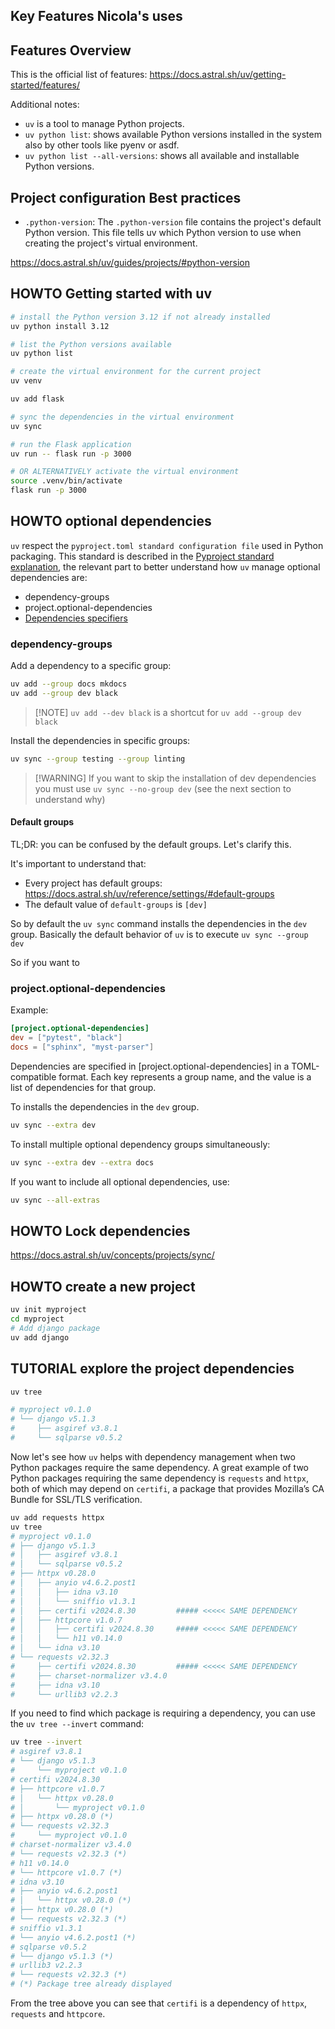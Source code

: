 ## Key Features Nicola's uses

## Features Overview
This is the official list of features: https://docs.astral.sh/uv/getting-started/features/

Additional notes:
- `uv` is a tool to manage Python projects.
- `uv python list`: shows available Python versions installed in the system also by other tools like pyenv or asdf.
- `uv python list --all-versions`: shows all available and installable Python versions.


## Project configuration Best practices


* `.python-version`: The `.python-version` file contains the project's default Python version. This file tells uv which Python version to use when creating the project's virtual environment.

https://docs.astral.sh/uv/guides/projects/#python-version

## HOWTO Getting started with uv

```bash
# install the Python version 3.12 if not already installed
uv python install 3.12

# list the Python versions available
uv python list

# create the virtual environment for the current project
uv venv

uv add flask

# sync the dependencies in the virtual environment
uv sync

# run the Flask application
uv run -- flask run -p 3000

# OR ALTERNATIVELY activate the virtual environment
source .venv/bin/activate
flask run -p 3000
```


## HOWTO optional dependencies

`uv` respect the `pyproject.toml standard configuration file` used in Python packaging. This standard is described in the [Pyproject standard explanation](pyproject-stardard-explanation.md), the relevant part to better understand how `uv` manage optional dependencies are:

* dependency-groups
* project.optional-dependencies
* [Dependencies specifiers](pyproject-stardard-explanation.md#dependencies-specifiers)


### dependency-groups

Add a dependency to a specific group:

```bash
uv add --group docs mkdocs
uv add --group dev black
```

> [!NOTE] `uv add --dev black` is a shortcut for `uv add --group dev black`

Install the dependencies in specific groups:

```bash
uv sync --group testing --group linting
```

> [!WARNING] If you want to skip the installation of dev dependencies you must use `uv sync --no-group dev` (see the next section to understand why)

#### Default groups

TL;DR: you can be confused by the default groups. Let's clarify this.

It's important to understand that:
* Every project has default groups: https://docs.astral.sh/uv/reference/settings/#default-groups
* The default value of `default-groups` is `[dev]`

So by default the `uv sync` command installs the dependencies in the `dev` group.
Basically the default behavior of `uv` is to execute `uv sync --group dev`

So if you want to 

### project.optional-dependencies

Example:

```toml
[project.optional-dependencies]
dev = ["pytest", "black"]
docs = ["sphinx", "myst-parser"]
```

Dependencies are specified in [project.optional-dependencies] in a TOML-compatible format. Each key represents a group name, and the value is a list of dependencies for that group.

To installs the dependencies in the `dev` group.

```bash
uv sync --extra dev
```

To install multiple optional dependency groups simultaneously:

```bash
uv sync --extra dev --extra docs
```

If you want to include all optional dependencies, use:

```bash
uv sync --all-extras
```

## HOWTO Lock dependencies

https://docs.astral.sh/uv/concepts/projects/sync/

## HOWTO create a new project

```bash
uv init myproject
cd myproject
# Add django package
uv add django
```

## TUTORIAL explore the project dependencies

```bash
uv tree

# myproject v0.1.0
# └── django v5.1.3
#     ├── asgiref v3.8.1
#     └── sqlparse v0.5.2
```
Now let's see how `uv` helps with dependency management when two Python packages require the same dependency.
A great example of two Python packages requiring the same dependency is `requests` and `httpx`, both of which may depend on `certifi`, a package that provides Mozilla’s CA Bundle for SSL/TLS verification.

```bash
uv add requests httpx
uv tree
# myproject v0.1.0
# ├── django v5.1.3
# │   ├── asgiref v3.8.1
# │   └── sqlparse v0.5.2
# ├── httpx v0.28.0
# │   ├── anyio v4.6.2.post1
# │   │   ├── idna v3.10
# │   │   └── sniffio v1.3.1
# │   ├── certifi v2024.8.30         ##### <<<<< SAME DEPENDENCY
# │   ├── httpcore v1.0.7
# │   │   ├── certifi v2024.8.30     ##### <<<<< SAME DEPENDENCY
# │   │   └── h11 v0.14.0
# │   └── idna v3.10
# └── requests v2.32.3
#     ├── certifi v2024.8.30         ##### <<<<< SAME DEPENDENCY
#     ├── charset-normalizer v3.4.0
#     ├── idna v3.10
#     └── urllib3 v2.2.3
```

If you need to find which package is requiring a dependency, you can use the `uv tree --invert` command:

```bash
uv tree --invert
# asgiref v3.8.1
# └── django v5.1.3
#     └── myproject v0.1.0
# certifi v2024.8.30
# ├── httpcore v1.0.7
# │   └── httpx v0.28.0
# │       └── myproject v0.1.0
# ├── httpx v0.28.0 (*)
# └── requests v2.32.3
#     └── myproject v0.1.0
# charset-normalizer v3.4.0
# └── requests v2.32.3 (*)
# h11 v0.14.0
# └── httpcore v1.0.7 (*)
# idna v3.10
# ├── anyio v4.6.2.post1
# │   └── httpx v0.28.0 (*)
# ├── httpx v0.28.0 (*)
# └── requests v2.32.3 (*)
# sniffio v1.3.1
# └── anyio v4.6.2.post1 (*)
# sqlparse v0.5.2
# └── django v5.1.3 (*)
# urllib3 v2.2.3
# └── requests v2.32.3 (*)
# (*) Package tree already displayed
```

From the tree above you can see that `certifi` is a dependency of `httpx`, `requests` and `httpcore`.


